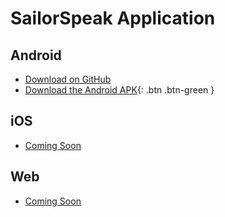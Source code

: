 # SailorSpeak Application

## Android
- [Download on GitHub](https://github.com/Zakariya00/SailorSpeak-Application/blob/main/SailorSpeak.apk)
- [Download the Android APK](https://github.com/Zakariya00/SailorSpeak-Application/blob/main/SailorSpeak.apk){: .btn .btn-green }

## iOS
- [Coming Soon](link-to-ios-app)

## Web
- [Coming Soon](link-to-web-app)
